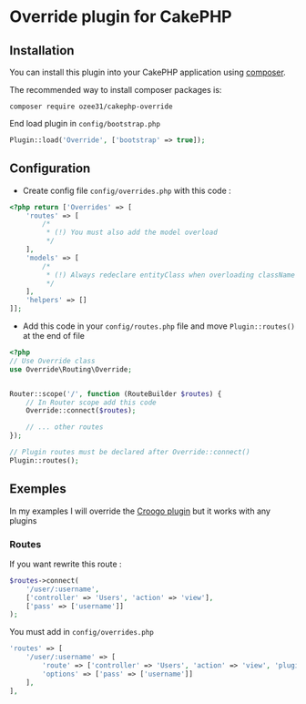 # Override plugin for CakePHP

## Installation

You can install this plugin into your CakePHP application using [composer](http://getcomposer.org).

The recommended way to install composer packages is:

```
composer require ozee31/cakephp-override
```

End load plugin in `config/bootstrap.php`

```php
Plugin::load('Override', ['bootstrap' => true]);
```

## Configuration

- Create config file `config/overrides.php` with this code :

```php
<?php return ['Overrides' => [
    'routes' => [
        /*
         * (!) You must also add the model overload
         */
    ],
    'models' => [
        /*
         * (!) Always redeclare entityClass when overloading className otherwise cakephp does not use it
         */
    ],
    'helpers' => []
]];

```

- Add this code in your `config/routes.php` file and move `Plugin::routes()` at the end of file

```php
<?php
// Use Override class
use Override\Routing\Override;


Router::scope('/', function (RouteBuilder $routes) {
    // In Router scope add this code
    Override::connect($routes);

    // ... other routes
});

// Plugin routes must be declared after Override::connect()
Plugin::routes();
```

## Exemples

In my examples I will override the [Croogo plugin](https://github.com/croogo/croogo) but it works with any plugins

### Routes

If you want rewrite this route :

```php
$routes->connect(
    '/user/:username', 
    ['controller' => 'Users', 'action' => 'view'],
    ['pass' => ['username']]
);
```

You must add in `config/overrides.php`

```php
'routes' => [
    '/user/:username' => [
        'route' => ['controller' => 'Users', 'action' => 'view', 'plugin' => false],
        'options' => ['pass' => ['username']]
    ],
],
```

